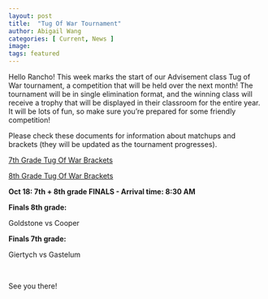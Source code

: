 ```yaml
---
layout: post
title:  "Tug Of War Tournament"
author: Abigail Wang
categories: [ Current, News ]
image:
tags: featured
---
```


Hello Rancho! This week marks the start of our Advisement class Tug of War tournament, a competition that will be held over the next month! The tournament will be in single elimination format, and the winning class will receive a trophy that will be displayed in their classroom for the entire year. It will be lots of fun, so make sure you’re prepared for some friendly competition!

Please check these documents for information about matchups and brackets (they will be updated as the tournament progresses).

[7th Grade Tug Of War Brackets](https://docs.google.com/drawings/d/1adA9qrKMgzniu7uSVGOhPQC1BeQgsO5ZdgPrpQMqbNU/edit?usp=sharing)

[8th Grade Tug Of War Brackets](https://docs.google.com/drawings/d/1pPR9lv48mqxhSFxOycvskY09jRYsNtkMYkfqhsDYvGg/edit?usp=sharing)

**Oct 18: 7th + 8th grade FINALS - Arrival time: 8:30 AM**

**Finals 8th grade:**

Goldstone vs Cooper

**Finals 7th grade:**

Giertych vs Gastelum




&nbsp;
&nbsp;


See you there!
